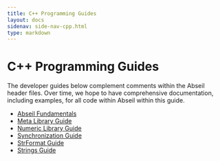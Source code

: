 ```yaml
---
title: C++ Programming Guides
layout: docs
sidenav: side-nav-cpp.html
type: markdown
---
```


# C++ Programming Guides

The developer guides below complement comments within the Abseil header files.
Over time, we hope to have comprehensive documentation, including examples, for
all code within Abseil within this guide.

* [Abseil Fundamentals](base)
* [Meta Library Guide](meta)
* [Numeric Library Guide](numeric)
* [Synchronization Guide](synchronization)
* [StrFormat Guide](format)
* [Strings Guide](strings)
